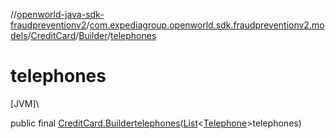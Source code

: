 //[openworld-java-sdk-fraudpreventionv2](../../../../index.md)/[com.expediagroup.openworld.sdk.fraudpreventionv2.models](../../index.md)/[CreditCard](../index.md)/[Builder](index.md)/[telephones](telephones.md)

# telephones

[JVM]\

public final [CreditCard.Builder](index.md)[telephones](telephones.md)([List](https://docs.oracle.com/javase/8/docs/api/java/util/List.html)&lt;[Telephone](../../-telephone/index.md)&gt;telephones)
